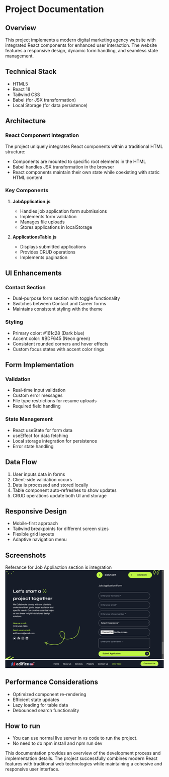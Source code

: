 # Project Documentation

## Overview
This project implements a modern digital marketing agency website with integrated React components for enhanced user interaction. The website features a responsive design, dynamic form handling, and seamless state management.

## Technical Stack
- HTML5
- React 18
- Tailwind CSS
- Babel (for JSX transformation)
- Local Storage (for data persistence)

## Architecture

### React Component Integration
The project uniquely integrates React components within a traditional HTML structure:
- Components are mounted to specific root elements in the HTML
- Babel handles JSX transformation in the browser
- React components maintain their own state while coexisting with static HTML content

### Key Components
1. **JobApplication.js**
   - Handles job application form submissions
   - Implements form validation
   - Manages file uploads
   - Stores applications in localStorage

2. **ApplicationsTable.js**
   - Displays submitted applications
   - Provides CRUD operations
   - Implements pagination

## UI Enhancements

### Contact Section
- Dual-purpose form section with toggle functionality
- Switches between Contact and Career forms
- Maintains consistent styling with the theme

### Styling
- Primary color: #161c28 (Dark blue)
- Accent color: #BDF645 (Neon green)
- Consistent rounded corners and hover effects
- Custom focus states with accent color rings

## Form Implementation

### Validation
- Real-time input validation
- Custom error messages
- File type restrictions for resume uploads
- Required field handling

### State Management
- React useState for form data
- useEffect for data fetching
- Local storage integration for persistence
- Error state handling

## Data Flow
1. User inputs data in forms
2. Client-side validation occurs
3. Data is processed and stored locally
4. Table component auto-refreshes to show updates
5. CRUD operations update both UI and storage

## Responsive Design
- Mobile-first approach
- Tailwind breakpoints for different screen sizes
- Flexible grid layouts
- Adaptive navigation menu

## Screenshots
Referance for Job Appliaction section is integration
![alt text](./assets/Screeshots/1.png)
![alt text](./assets/Screeshots/2.png)

## Performance Considerations
- Optimized component re-rendering
- Efficient state updates
- Lazy loading for table data
- Debounced search functionality

## How to run
- You can use normal live server in vs code to run the project.
- No need to do npm install and npm run dev


This documentation provides an overview of the development process and implementation details. The project successfully combines modern React features with traditional web technologies while maintaining a cohesive and responsive user interface.